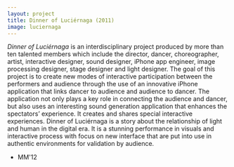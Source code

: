 ```yaml
---
layout: project
title: Dinner of Luciérnaga (2011)
image: luciernaga
---
```


*Dinner of Luciérnaga* is an interdisciplinary project produced by more than ten talented members which include the director, dancer, choreographer, artist, interactive designer, sound designer, iPhone app engineer, image processing designer, stage designer and light designer. The goal of this project is to create new modes of interactive participation between the performers and audience through the use of an innovative iPhone application that links dancer to audience and audience to dancer. The application not only plays a key role in connecting the audience and dancer, but also uses an interesting sound generation application that enhances the spectators’ experience. It creates and shares special interactive experiences. Dinner of Luciérnaga is a story about the relationship of light and human in the digital era. It is a stunning performance in visuals and interactive process with focus on new interface that are put into use in authentic environments for validation by audience.

* MM'12
